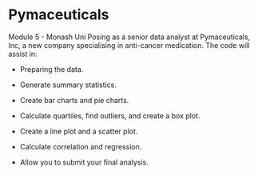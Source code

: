 # Pymaceuticals
Module 5 - Monash Uni
Posing as a senior data analyst at Pymaceuticals, Inc, a new company specialising in anti-cancer medication.
The code will assist in:
- Preparing the data.

- Generate summary statistics.

- Create bar charts and pie charts.

- Calculate quartiles, find outliers, and create a box plot.

- Create a line plot and a scatter plot.

- Calculate correlation and regression.

- Allow you to submit your final analysis.
